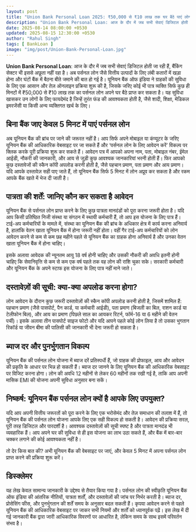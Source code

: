 ```yaml
---
layout: post
title: "Union Bank Personal Loan 2025: ₹50,000 से ₹10 लाख तक घर बैठे पाएं लोन – जानें पूरी प्रक्रिया"
description: "Union Bank Personal Loan: आज के दौर में जब सभी सेवाएं डिजिटल होती जा रही हैं, बैंकिंग सेक्टर भी इससे अछूता नहीं रहा है। अब पर्सनल लोन जैसे वित्तीय उत्पादों के"
date: 2025-08-14 08:00:00 +0530
updated: 2025-08-15 12:30:00 +0530
author: "Rahul Singh"
tags: [ BankLoan ]
image: "img/post/Union-Bank-Personal-Loan.jpg"
---
```


**Union Bank Personal Loan**: आज के दौर में जब सभी सेवाएं डिजिटल होती जा रही हैं, बैंकिंग सेक्टर भी इससे अछूता नहीं रहा है। अब पर्सनल लोन जैसे वित्तीय उत्पादों के लिए लंबी कतारों में खड़ा होना और घंटों बैंक में बैठना बीते जमाने की बात हो गई है। यूनियन बैंक ऑफ इंडिया ने ग्राहकों की सुविधा के लिए एक आसान और तेज़ ऑनलाइन प्रक्रिया शुरू की है, जिसके जरिए कोई भी पात्र व्यक्ति सिर्फ कुछ ही मिनटों में ₹50,000 से ₹10 लाख तक का पर्सनल लोन अपने घर बैठे प्राप्त कर सकता है। यह सुविधा खासकर उन लोगों के लिए फायदेमंद है जिन्हें तुरंत फंड की आवश्यकता होती है, जैसे शादी, शिक्षा, मेडिकल इमरजेंसी या किसी अन्य व्यक्तिगत खर्च के लिए।

## बिना बैंक जाए केवल 5 मिनट में पाएं पर्सनल लोन

अब यूनियन बैंक की ब्रांच पर जाने की जरूरत नहीं है। आप सिर्फ अपने मोबाइल या कंप्यूटर के जरिए यूनियन बैंक की आधिकारिक वेबसाइट पर जा सकते हैं और ‘पर्सनल लोन के लिए आवेदन करें’ विकल्प पर क्लिक करके पूरी प्रक्रिया शुरू कर सकते हैं। आवेदन पत्र में आपको अपना नाम, पता, मोबाइल नंबर, ईमेल आईडी, नौकरी की जानकारी, और आय से जुड़ी कुछ आवश्यक जानकारियां भरनी होती हैं। फिर आपको कुछ दस्तावेजों की स्कैन कॉपी अपलोड करनी होती है, जैसे पहचान प्रमाण, पता प्रमाण और आय प्रमाण। यदि आपके दस्तावेज़ सही पाए जाते हैं, तो यूनियन बैंक सिर्फ 5 मिनट में लोन अप्रूव कर सकता है और रकम आपके बैंक खाते में भेज दी जाती है।

## पात्रता की शर्तें: जानिए कौन कर सकता है आवेदन

यूनियन बैंक से पर्सनल लोन प्राप्त करने के लिए कुछ पात्रता मानदंडों को पूरा करना जरूरी होता है। यदि आप किसी प्रतिष्ठित निजी संस्था या संगठन में स्थायी कर्मचारी हैं, तो आप इस योजना के लिए पात्र हैं। टाई-अप कर्मचारियों के मामले में, संस्था का यूनियन बैंक की ब्रांच के अधिकार क्षेत्र में कार्य करना अनिवार्य है, हालांकि वेतन खाता यूनियन बैंक में होना जरूरी नहीं होता। वहीं गैर टाई-अप कर्मचारियों को लोन आवेदन करने से कम से कम छह महीने पहले से यूनियन बैंक का ग्राहक होना अनिवार्य है और उनका वेतन खाता यूनियन बैंक में होना चाहिए।

इसके अलावा आवेदक की न्यूनतम आयु 18 वर्ष होनी चाहिए और उसकी नौकरी की अवधि इतनी होनी चाहिए कि सेवानिवृत्ति से कम से कम एक वर्ष पहले तक वह लोन की राशि चुका सके। सरकारी कर्मचारी और यूनियन बैंक के अपने स्टाफ इस योजना के लिए पात्र नहीं माने जाते।

## दस्तावेज़ों की सूची: क्या-क्या अपलोड करना होगा?

लोन आवेदन के दौरान कुछ जरूरी दस्तावेज़ों की स्कैन कॉपी अपलोड करनी होती है, जिसमें शामिल हैं:  
पहचान प्रमाण (जैसे पासपोर्ट, पैन कार्ड, या कर्मचारी आईडी), पता प्रमाण (बिजली का बिल, राशन कार्ड या टेलीफोन बिल), और आय का प्रमाण (पिछले साल का आयकर रिटर्न, फॉर्म-16 या 6 महीने की वेतन पर्ची)। इसके अलावा तीन पासपोर्ट साइज फोटो और यदि आपने पहले कोई लोन लिया है तो उसका भुगतान रिकॉर्ड या जीवन बीमा की पालिसी की जानकारी भी देना जरूरी हो सकता है।

## ब्याज दर और पुनर्भुगतान विकल्प

यूनियन बैंक की पर्सनल लोन योजना में ब्याज दरें प्रतिस्पर्धी हैं, जो ग्राहक की प्रोफाइल, आय और आवेदन की प्रकृति के आधार पर भिन्न हो सकती हैं। ब्याज दर जानने के लिए यूनियन बैंक की आधिकारिक वेबसाइट पर विजिट करना होगा। लोन की अवधि 12 महीनों से लेकर 60 महीनों तक रखी गई है, ताकि आप अपनी मासिक EMI की योजना अपनी सुविधा अनुसार बना सकें।

## निष्कर्ष: यूनियन बैंक पर्सनल लोन क्यों है आपके लिए उपयुक्त?

यदि आप अपनी वित्तीय जरूरतों को पूरा करने के लिए एक भरोसेमंद और तेज़ समाधान की तलाश में हैं, तो यूनियन बैंक की पर्सनल लोन योजना आपके लिए एक सही विकल्प हो सकती है। आवेदन की प्रक्रिया सरल, पूरी तरह डिजिटल और पारदर्शी है। आवश्यक दस्तावेज़ों की सूची स्पष्ट है और पात्रता मानदंड भी व्यवहारिक हैं। आप अपने घर की सुविधा से ही इस योजना का लाभ उठा सकते हैं, और बैंक में बार-बार चक्कर लगाने की कोई आवश्यकता नहीं है।

तो देर किस बात की? अभी यूनियन बैंक की वेबसाइट पर जाएं, और केवल 5 मिनट में अपना पर्सनल लोन प्राप्त करने की प्रक्रिया शुरू करें।

## डिस्क्लेमर

यह लेख केवल सामान्य जानकारी के उद्देश्य से तैयार किया गया है। पर्सनल लोन की स्वीकृति यूनियन बैंक ऑफ इंडिया की आंतरिक नीतियों, पात्रता शर्तों, और दस्तावेज़ों की जांच पर निर्भर करती है। ब्याज दर, प्रोसेसिंग फीस, और पुनर्भुगतान की शर्तें समय के अनुसार बदल सकती हैं। कृपया आवेदन करने से पहले यूनियन बैंक की आधिकारिक वेबसाइट पर जाकर सभी नियमों और शर्तों को ध्यानपूर्वक पढ़ें। इस लेख में दी गई जानकारी बैंक द्वारा जारी आधिकारिक विवरणों पर आधारित है, लेकिन समय के साथ इसमें परिवर्तन संभव है।
